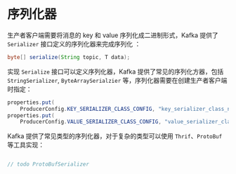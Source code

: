 # 序列化器

生产者客户端需要将消息的 key 和 value 序列化成二进制形式，Kafka 提供了 `Serializer` 接口定义的序列化器来完成序列化
：
```java
byte[] serialize(String topic, T data);
```
实现 `Serialize` 接口可以定义序列化器，Kafka 提供了常见的序列化方器，包括 `StringSerializer`, `ByteArraySerialzier` 等，序列化器需要在创建生产者客户端时指定：
```java
properties.put(
    ProducerConfig.KEY_SERIALIZER_CLASS_CONFIG, "key_serializer_class_name");
properties.put(
    ProducerConfig.VALUE_SERIALIZER_CLASS_CONFIG, "value_serializer_class_name");
```
Kafka 提供了常见类型的序列化器，对于复杂的类型可以使用 `Thrif`、`ProtoBuf` 等工具实现：
```java

// todo ProtoBufSerializer
```